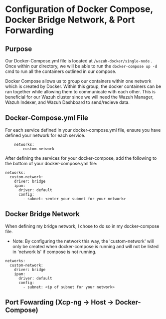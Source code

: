 # Configuration of Docker Compose, Docker Bridge Network, &  Port Forwarding

## Purpose

Our Docker-Compose.yml file is located at ```/wazuh-docker/single-node``` . Once within our directory, we will be able to run the ```docker-compose up -d```
cmd to run all the containers outlined in our compose.

Docker Compose allows us to group our containers within one network which is created by Docker. Within this group, the docker containers can be ran together while allowing them to communicate with each other. This is beneficial for our Wazuh cluster since we will need the Wazuh Manager, Wazuh Indexer, and Wazuh Dashboard to send/recieve data.








## Docker-Compose.yml File

For each service defined in your docker-compose.yml file, ensure you have defined your network for each service.
```
    networks:
      - custom-network
```

After defining the services for your docker-compose, add the following to the bottom of your docker-compose.yml file:
```
networks:
  custom-network:
    driver: bridge
    ipam:
      driver: default
      config:
        - subnet: <enter your subnet for your network>
```

## Docker Bridge Network
When defining my bridge network, I chose to do so in my docker-compose file. 

*    Note: By configuring the network this way, the 'custom-network' will only be created when docker-compose is running and will not be listed in 'network ls' if compose is not running.

```
networks:
  custom-network:
    driver: bridge
    ipam:
      driver: default
      config:
        - subnet: <ip of subnet for your network>
```

## Port Fowarding (Xcp-ng -> Host -> Docker-Compose)

